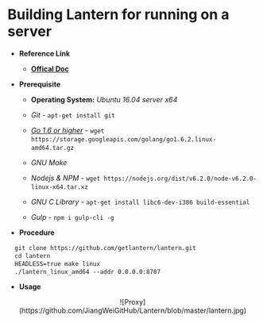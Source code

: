 # Building Lantern for running on a server

+ **Reference Link**<p>
  - [**Offical Doc**](https://github.com/getlantern/lantern)

+ **Prerequisite**<p>
  - **Operating System:** *Ubuntu 16.04 server x64*<p>
  - *Git* - `apt-get install git`<p>
  - [*Go 1.6 or higher*](https://golang.org/dl/) - `wget https://storage.googleapis.com/golang/go1.6.2.linux-amd64.tar.gz`<p>
  - *GNU Make*<p>
  - *Nodejs & NPM* - `wget https://nodejs.org/dist/v6.2.0/node-v6.2.0-linux-x64.tar.xz`<p>
  - *GNU C Library* - `apt-get install libc6-dev-i386 build-essential`<p>
  - *Gulp* - `npm i gulp-cli -g`<p>
  
+ **Procedure**
```
  git clone https://github.com/getlantern/lantern.git
  cd lantern
  HEADLESS=true make linux
  ./lantern_linux_amd64 --addr 0.0.0.0:8787
```

+ **Usage**
<center>
![Proxy](https://github.com/JiangWeiGitHub/Lantern/blob/master/lantern.jpg)
</center>
